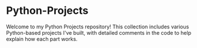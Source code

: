# Python-Projects
Welcome to my Python Projects repository! This collection includes various Python-based projects I've built, with detailed comments in the code to help explain how each part works.
